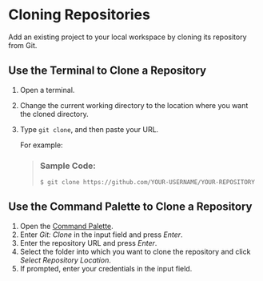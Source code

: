 <!-- loio7a68bfa7111b44f6b1e78b51e803238c -->

# Cloning Repositories

Add an existing project to your local workspace by cloning its repository from Git.



<a name="loio7a68bfa7111b44f6b1e78b51e803238c__section_knk_z42_mrb"/>

## Use the Terminal to Clone a Repository

1.  Open a terminal.
2.  Change the current working directory to the location where you want the cloned directory.
3.  Type `git clone`, and then paste your URL.

    For example:

    > ### Sample Code:  
    > ```
    > $ git clone https://github.com/YOUR-USERNAME/YOUR-REPOSITORY
    > ```




<a name="loio7a68bfa7111b44f6b1e78b51e803238c__section_qbx_fp2_mrb"/>

## Use the Command Palette to Clone a Repository

1.  Open the [Command Palette](Command_Palette_78788bf.md).
2.  Enter *Git: Clone* in the input field and press *Enter*.
3.  Enter the repository URL and press *Enter*.
4.  Select the folder into which you want to clone the repository and click *Select Repository Location*.
5.  If prompted, enter your credentials in the input field.

